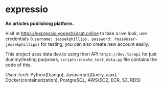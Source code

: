 # expressio

**An articles publishing platform.**

Visit at https://expressio.yogeshsirsat.online to take a live look, use credentials `{username: jessekphillips, password: Pass@user-jessekphillips}` for testing, you can also create new account easily.


This project uses data dev.to using theri API `https://dev.to/api` for just dummy/testing purposes, `scripts/create_test_data.py` file contains the code of this.

*Used Tech*: Python(Django), Javascript(jQuery, ajax), Docker(containerization), PostgreSQL, AWS(EC2, ECR, S3, RDS) 